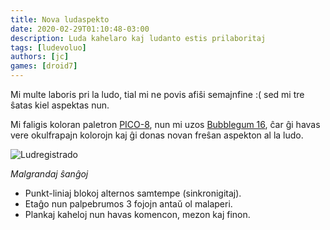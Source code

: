 ```yaml
---
title: Nova ludaspekto
date: 2020-02-29T01:10:48-03:00
description: Luda kahelaro kaj ludanto estis prilaboritaj
tags: [ludevoluo]
authors: [jc]
games: [droid7]
---
```


Mi multe laboris pri la ludo, tial mi ne povis afiŝi semajnfine :( sed mi tre ŝatas kiel aspektas nun.

Mi faligis koloran paletron [PICO-8](https://lospec.com/palette-list/pico-8), nun mi uzos [Bubblegum 16](https://lospec.com/palette-list/bubblegum-16), ĉar ĝi havas vere okulfrapajn kolorojn kaj ĝi donas novan freŝan aspekton al la ludo.

![Ludregistrado](recording.gif)

_Malgrandaj ŝanĝoj_

-   Punkt-liniaj blokoj alternos samtempe (sinkronigitaj).
-   Etaĝo nun palpebrumos 3 fojojn antaŭ ol malaperi.
-   Plankaj kaheloj nun havas komencon, mezon kaj finon.
